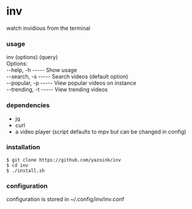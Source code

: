 # inv
watch invidious from the terminal

### usage
inv (options) (query)  
Options:  
  --help, -h ----- Show usage  
  --search, -s ----- Search videos (default option)  
  --popular, -p ----- View popular videos on instance  
  --trending, -t ----- View trending videos  

### dependencies
- jq
- curl
- a video player (script defaults to mpv but can be changed in config)

### installation
`$ git clone https://github.com/yazoink/inv`  
`$ cd inv`  
`$ ./install.sh`  

### configuration
configuration is stored in ~/.config/inv/inv.conf
